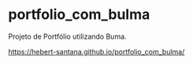 # portfolio_com_bulma
 
 Projeto de Portfólio utilizando Buma.
 
 https://hebert-santana.github.io/portfolio_com_bulma/
